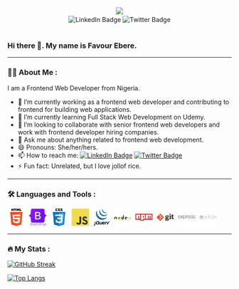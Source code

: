 <div id="header" align="center">
  <img src="https://media.giphy.com/media/M9gbBd9nbDrOTu1Mqx/giphy.gif" width="100"/>
  <div id="badges">
  <img src="https://img.shields.io/badge/LinkedIn-blue?style=for-the-badge&logo=linkedin&logoColor=white" href="https://www.linkedin.com/in/favour-ebere-79a171231" alt="LinkedIn Badge"/>
  <img src="https://img.shields.io/badge/Twitter-blue?style=for-the-badge&logo=twitter&logoColor=white" alt="Twitter Badge"/>
</div>
  <img src="https://komarev.com/ghpvc/?username=Loocee&color=green&style=for-the-badge" alt=""/>
</div>

### Hi there 👋. My name is Favour Ebere.

---

### :woman_technologist: About Me :
I am a Frontend Web Developer from Nigeria.
<!-- I am a Full Stack Developer from Nigeria. -->
- 🔭 I’m currently working as a frontend web developer and contributing to frontend for building web applications.
- 🌱 I’m currently learning Full Stack Web Development on Udemy.
- 👯 I’m looking to collaborate with senior frontend web developers and work with frontend developer hiring companies.
- 💬 Ask me about anything related to frontend web development.
- 😄 Pronouns: She/her/hers.
- 📫 How to reach me: [![LinkedIn Badge](https://img.shields.io/badge/LinkedIn-blue?style=for-the-badge&logo=linkedin&logoColor=white)](https://www.linkedin.com/in/favour-ebere-79a171231)  [![Twitter Badge](https://img.shields.io/badge/Twitter-blue?style=for-the-badge&logo=twitter&logoColor=white)](https://twitter.com/adaezeudele1?s=09)
- ⚡ Fun fact: Unrelated, but I love jollof rice.

---

### :hammer_and_wrench: Languages and Tools :
<div>
<img src="https://github.com/devicons/devicon/blob/master/icons/html5/html5-original-wordmark.svg" title="HTML5" alt="HTML" width="40" height="40"/>&nbsp;
<img src="https://github.com/devicons/devicon/blob/master/icons/bootstrap/bootstrap-original-wordmark.svg" title="Bootstrap" alt="Bootstrap" width="40" height="40"/>&nbsp;
<img src="https://github.com/devicons/devicon/blob/master/icons/css3/css3-original-wordmark.svg" title="CSS" alt="CSS" width="40" height="40"/>&nbsp;
<img src="https://github.com/devicons/devicon/blob/master/icons/javascript/javascript-original.svg" title="Javascript" alt="javascript" width="40" height="40"/>&nbsp; 
<img src="https://github.com/devicons/devicon/blob/master/icons/jquery/jquery-original-wordmark.svg" title="jQuery" alt="jquery" width="40" height="40"/>&nbsp; 
<img src="https://github.com/devicons/devicon/blob/master/icons/nodejs/nodejs-original-wordmark.svg" title="NodeJS" alt="nodejs" width="40" height="40"/>&nbsp;
<img src="https://github.com/devicons/devicon/blob/master/icons/npm/npm-original-wordmark.svg" title="NPM" alt="npm" width="40" height="40"/>&nbsp;
<img src="https://github.com/devicons/devicon/blob/master/icons/git/git-original-wordmark.svg" title="Git" alt="git" width="40" height="40"/>&nbsp;
<img src="https://github.com/devicons/devicon/blob/master/icons/express/express-original-wordmark.svg" title="ExpressJs" alt="expressjs" width="40" height="40"/>&nbsp; 
<img src="https://github.com/devicons/devicon/blob/master/icons/atom/atom-original-wordmark.svg" title="Atom" alt="atom" width="40" height="40"/>&nbsp; 
</div>

---

### :fire: My Stats :
[![GitHub Streak](http://github-readme-streak-stats.herokuapp.com?user=Loocee&theme=dark&background=000000)](https://git.io/streak-stats)

[![Top Langs](https://github-readme-stats.vercel.app/api/top-langs/?username=Loocee&layout=compact&theme=vision-friendly-dark)](https://github.com/anuraghazra/github-readme-stats)
<!--
**Loocee/Loocee** is a ✨ _special_ ✨ repository because its `README.md` (this file) appears on your GitHub profile.

Here are some ideas to get you started:



- 
- 🤔 I’m looking for help with ...
- 
- 
- 
- 
-->
